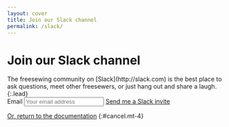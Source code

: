 ```yaml
---
layout: cover
title: Join our Slack channel
permalink: /slack/
---
```

<h1 class="cover-heading" id="title">Join our Slack channel</h1>
The freesewing community on [Slack](http://slack.com) 
is the best place to ask questions, meet other freesewers, or just hang out and share a laugh.
{:.lead}

<form class="form" id="form">
  <label class="sr-only" for="inlineFormInput">Email</label>
  <input type="text" class="text-center form-control mb-2 mr-sm-2 mb-sm-0" id="email" placeholder="Your email address">
  <a href='#' id="submit" class="btn btn-lg btn-success mt-4">Send me a Slack invite</a>
</form>

[Or, return to the documentation](/)
{:#cancel.mt-4}

<script>
$(document).on('click', '#submit', function() { 
    $('#submit').html('<i class="fa fa-spinner fa-pulse fa-fw"></i>');
    var address = $('#email').val();
    $.ajax({
        type: "POST",
        url: 'http://bot.freesewing.org/slack/request/'+address,
        success: function(data) {
            $('#form').slideUp();
            $('#cancel').hide();
            $('#title').html('Great, now check your inbox');
            $('.lead').html("We've sent an email to "+address+" to confirm your address. As soon as you click the confirmation link within, we can get to work on your invite.");
            $('div.inner.cover').append("<a class='btn btn-lg btn-warning' href='/'>Back to the documentation</a>");
        
        }
    });
});
</script>
